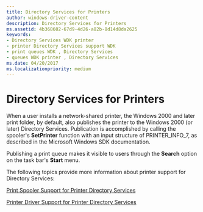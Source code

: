 ```yaml
---
title: Directory Services for Printers
author: windows-driver-content
description: Directory Services for Printers
ms.assetid: 4b368602-67d9-4d26-a82b-8d14d8da2625
keywords:
- Directory Services WDK printer
- printer Directory Services support WDK
- print queues WDK , Directory Services
- queues WDK printer , Directory Services
ms.date: 04/20/2017
ms.localizationpriority: medium
---
```


# Directory Services for Printers





When a user installs a network-shared printer, the Windows 2000 and later print folder, by default, also publishes the printer to the Windows 2000 (or later) Directory Services. Publication is accomplished by calling the spooler's **SetPrinter** function with an input structure of PRINTER\_INFO\_7, as described in the Microsoft Windows SDK documentation.

Publishing a print queue makes it visible to users through the **Search** option on the task bar's **Start** menu.

The following topics provide more information about printer support for Directory Services:

[Print Spooler Support for Printer Directory Services](print-spooler-support-for-printer-directory-services.md)

[Printer Driver Support for Printer Directory Services](printer-driver-support-for-printer-directory-services.md)

 

 




